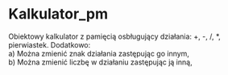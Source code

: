 # Kalkulator_pm
Obiektowy kalkulator z pamięcią osbługujący działania: +, -, /, *, pierwiastek. Dodatkowo:    
a) Można zmienić znak działania zastępując go innym,  
b) Można zmienić liczbę w działaniu zastępując ją inną,  
